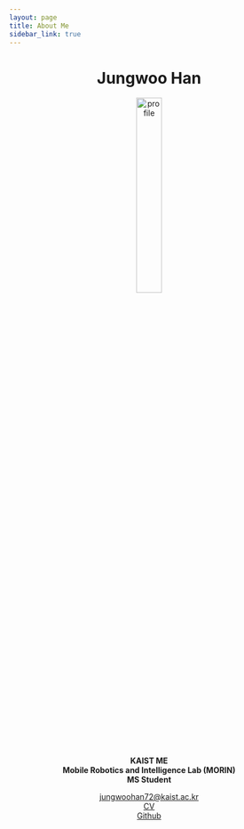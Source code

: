 ```yaml
---
layout: page
title: About Me
sidebar_link: true
---
```


<center>

# Jungwoo Han

</center>

<p align="center">
    <img src = "https://user-images.githubusercontent.com/45442859/128219290-d445b47f-7268-4147-bfa8-cb2826b1023b.jpg" alt = "profile" width = "30%" height = "30%"/>
</p>

<center>

**KAIST ME**  
**Mobile Robotics and Intelligence Lab (MORIN)**  
**MS Student**

jungwoohan72@kaist.ac.kr  
[CV](https://drive.google.com/file/d/1OhnFl7uS7LvuaBuK56f3yfH8wuUROfHZ/)  
[Github](https://github.com/jungwoohan72/)

</center>
